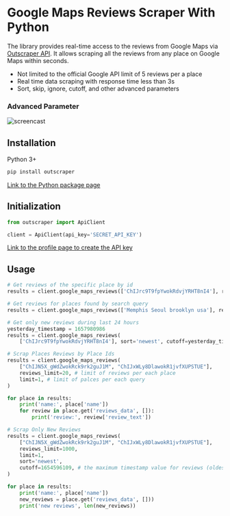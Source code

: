 # Google Maps Reviews Scraper With Python

The library provides real-time access to the reviews from Google Maps via [Outscraper API](https://app.outscraper.com/api-docs#tag/Google-Reviews).
It allows scraping all the reviews from any place on Google Maps within seconds.

- Not limited to the official Google API limit of 5 reviews per a place
- Real time data scraping with response time less than 3s
- Sort, skip, ignore, cutoff, and other advanced parameters

### Advanced Parameter

![screencast](https://media.giphy.com/media/v1.Y2lkPTc5MGI3NjExM2M3OWRhZTI1NzBhNjZlNGY4NmVlOTIzNTQ3MGZhOTQyYTIzNjY0MyZjdD1n/70a8jRmg5xuTjl3yuF/giphy.gif)

## Installation

Python 3+
```bash
pip install outscraper
```

[Link to the Python package page](https://pypi.org/project/outscraper/)

## Initialization
```python
from outscraper import ApiClient

client = ApiClient(api_key='SECRET_API_KEY')
```
[Link to the profile page to create the API key](https://app.outscraper.com/profile)

## Usage

```python
# Get reviews of the specific place by id
results = client.google_maps_reviews(['ChIJrc9T9fpYwokRdvjYRHT8nI4'], reviews_limit=20, language='en')

# Get reviews for places found by search query
results = client.google_maps_reviews(['Memphis Seoul brooklyn usa'], reviews_limit=20, limit=500, language='en')

# Get only new reviews during last 24 hours
yesterday_timestamp = 1657980986
results = client.google_maps_reviews(
    ['ChIJrc9T9fpYwokRdvjYRHT8nI4'], sort='newest', cutoff=yesterday_timestamp, reviews_limit=100, language='en')

# Scrap Places Reviews by Place Ids
results = client.google_maps_reviews(
    ["ChIJN5X_gWdZwokRck9rk2guJ1M", "ChIJxWLy8DlawokR1jvfXUPSTUE"],
    reviews_limit=20, # limit of reviews per each place
    limit=1, # limit of palces per each query
)

for place in results:
    print('name:', place['name'])
    for review in place.get('reviews_data', []):
        print('review:', review['review_text'])

# Scrap Only New Reviews
results = client.google_maps_reviews(
    ["ChIJN5X_gWdZwokRck9rk2guJ1M", "ChIJxWLy8DlawokR1jvfXUPSTUE"],
    reviews_limit=1000,
    limit=1,
    sort='newest',
    cutoff=1654596109, # the maximum timestamp value for reviews (oldest review you want to extract). Can be used to scrape only the new reviews since your latest update
)

for place in results:
    print('name:', place['name'])
    new_reviews = place.get('reviews_data', []))
    print('new reviews', len(new_reviews))
```
